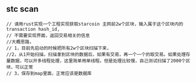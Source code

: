 ## stc scan

    // 请用rust实现一个工程实现获取starcoin 主网前2w个区块，输入属于这个区块内的transaction hash_id,
    // 不需要实现界面，返回交易相关的信息
    //大概思路，
    // 1，目前先启动的时候把所有2w个区块扫描下来，
    //2，从1开始扫描，扫描拿到区块的数据后，如果有交易，再一个一个的取交易。如果处理存量数据，可以开多线程处理，这里简单用单线程。但是处理比较慢，自己测试扫描了2000个区块，可以正常
    // 3，保存到map里面，正常应该是数据库